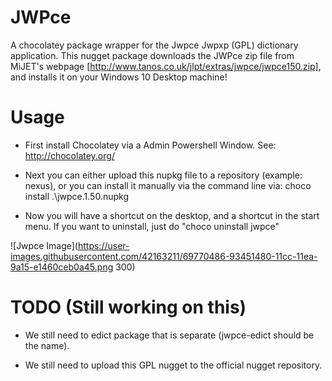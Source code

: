 ﻿# JWPce
A chocolatey package wrapper for the Jwpce Jwpxp (GPL) dictionary application. This nugget package downloads the JWPce zip file from MiJET's webpage [http://www.tanos.co.uk/jlpt/extras/jwpce/jwpce150.zip], and installs it on your Windows 10 Desktop machine!

# Usage
* First install Chocolatey via a Admin Powershell Window. See: http://chocolatey.org/

* Next you can either upload this nupkg file to a repository (example: nexus), or you can install it manually via the command line via:
  choco  install  .\jwpce.1.50.nupkg

* Now you will have a shortcut on the desktop, and a shortcut in the start menu. If you want to uninstall, just do "choco uninstall jwpce"

![Jwpce Image](https://user-images.githubusercontent.com/42163211/69770486-93451480-11cc-11ea-9a15-e1460ceb0a45.png 300)


# TODO (Still working on this)
* We still need to edict package that is separate (jwpce-edict should be the name).

* We still need to upload this GPL nugget to the official nugget repository.